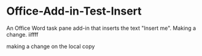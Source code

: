 # Office-Add-in-Test-Insert
An Office Word task pane add-in that inserts the text "Insert me".
Making a change. iiffff

making a change on the local copy

